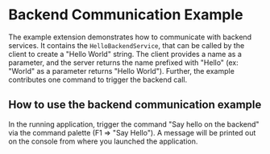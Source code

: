 # Backend Communication Example

The example extension demonstrates how to communicate with backend services. 
It contains the `HelloBackendService`, that can be called by the client to create a "Hello World" string. The client provides a name as a parameter, and the server returns the name prefixed with "Hello" (ex: "World" as a parameter returns "Hello World").
Further, the example contributes one command to trigger the backend call.

## How to use the backend communication example

In the running application, trigger the command "Say hello on the backend" via the command palette (F1 => "Say Hello"). A message will be printed out on the console from where you launched the application.
